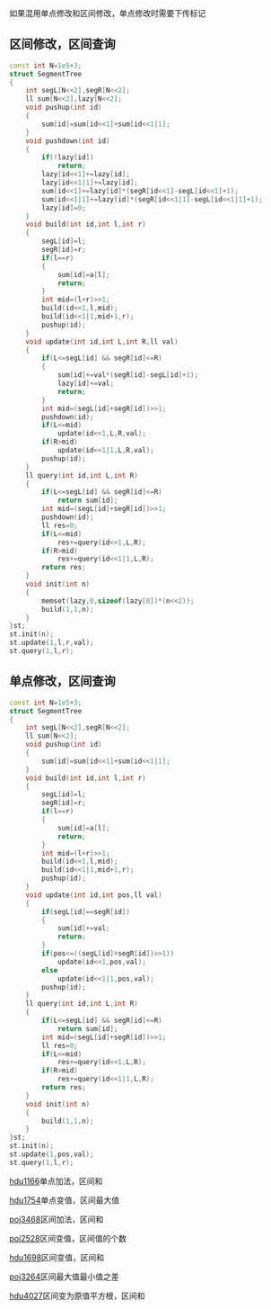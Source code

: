 如果混用单点修改和区间修改，单点修改时需要下传标记

## 区间修改，区间查询
```c++
const int N=1e5+3;
struct SegmentTree
{
    int segL[N<<2],segR[N<<2];
    ll sum[N<<2],lazy[N<<2];
    void pushup(int id)
    {
        sum[id]=sum[id<<1]+sum[id<<1|1];
    }
    void pushdown(int id)
    {
        if(!lazy[id])
            return;
        lazy[id<<1]+=lazy[id];
        lazy[id<<1|1]+=lazy[id];
        sum[id<<1]+=lazy[id]*(segR[id<<1]-segL[id<<1]+1);
        sum[id<<1|1]+=lazy[id]*(segR[id<<1|1]-segL[id<<1|1]+1);
        lazy[id]=0;
    }
    void build(int id,int l,int r)
    {
        segL[id]=l;
        segR[id]=r;
        if(l==r)
        {
            sum[id]=a[l];
            return;
        }
        int mid=(l+r)>>1;
        build(id<<1,l,mid);
        build(id<<1|1,mid+1,r);
        pushup(id);
    }
    void update(int id,int L,int R,ll val)
    {
        if(L<=segL[id] && segR[id]<=R)
        {
            sum[id]+=val*(segR[id]-segL[id]+1);
            lazy[id]+=val;
            return;
        }
        int mid=(segL[id]+segR[id])>>1;
        pushdown(id);
        if(L<=mid)
            update(id<<1,L,R,val);
        if(R>mid)
            update(id<<1|1,L,R,val);
        pushup(id);
    }
    ll query(int id,int L,int R)
    {
        if(L<=segL[id] && segR[id]<=R)
            return sum[id];
        int mid=(segL[id]+segR[id])>>1;
        pushdown(id);
        ll res=0;
        if(L<=mid)
            res+=query(id<<1,L,R);
        if(R>mid)
            res+=query(id<<1|1,L,R);
        return res;
    }
    void init(int n)
    {
        memset(lazy,0,sizeof(lazy[0])*(n<<2));
        build(1,1,n);
    }
}st;
st.init(n);
st.update(1,l,r,val);
st.query(1,l,r);
```
## 单点修改，区间查询
```c++
const int N=1e5+3;
struct SegmentTree
{
    int segL[N<<2],segR[N<<2];
    ll sum[N<<2];
    void pushup(int id)
    {
        sum[id]=sum[id<<1]+sum[id<<1|1];
    }
    void build(int id,int l,int r)
    {
        segL[id]=l;
        segR[id]=r;
        if(l==r)
        {
            sum[id]=a[l];
            return;
        }
        int mid=(l+r)>>1;
        build(id<<1,l,mid);
        build(id<<1|1,mid+1,r);
        pushup(id);
    }
    void update(int id,int pos,ll val)
    {
        if(segL[id]==segR[id])
        {
            sum[id]+=val;
            return;
        }
        if(pos<=((segL[id]+segR[id])>>1))
            update(id<<1,pos,val);
        else
            update(id<<1|1,pos,val);
        pushup(id);
    }
    ll query(int id,int L,int R)
    {
        if(L<=segL[id] && segR[id]<=R)
            return sum[id];
        int mid=(segL[id]+segR[id])>>1;
        ll res=0;
        if(L<=mid)
            res+=query(id<<1,L,R);
        if(R>mid)
            res+=query(id<<1|1,L,R);
        return res;
    }
    void init(int n)
    {
        build(1,1,n);
    }
}st;
st.init(n);
st.update(1,pos,val);
st.query(1,l,r);
```

[hdu1166](https://acm.dingbacode.com/showproblem.php?pid=1166)单点加法，区间和

[hdu1754](https://acm.dingbacode.com/showproblem.php?pid=1754)单点变值，区间最大值

[poj3468](http://poj.org/problem?id=3468)区间加法，区间和

[poj2528](http://poj.org/problem?id=2528)区间变值，区间值的个数

[hdu1698](https://acm.dingbacode.com/showproblem.php?pid=1698)区间变值，区间和

[poj3264](http://poj.org/problem?id=3264)区间最大值最小值之差

[hdu4027](https://acm.dingbacode.com/showproblem.php?pid=4027)区间变为原值平方根，区间和